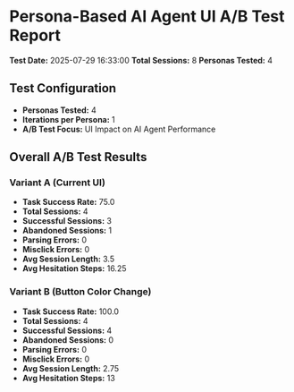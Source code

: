 # Persona-Based AI Agent UI A/B Test Report
**Test Date:** 2025-07-29 16:33:00
**Total Sessions:** 8
**Personas Tested:** 4

## Test Configuration
- **Personas Tested:** 4
- **Iterations per Persona:** 1
- **A/B Test Focus:** UI Impact on AI Agent Performance

## Overall A/B Test Results
### Variant A (Current UI)
- **Task Success Rate:** 75.0
- **Total Sessions:** 4
- **Successful Sessions:** 3
- **Abandoned Sessions:** 1
- **Parsing Errors:** 0
- **Misclick Errors:** 0
- **Avg Session Length:** 3.5
- **Avg Hesitation Steps:** 16.25

### Variant B (Button Color Change)
- **Task Success Rate:** 100.0
- **Total Sessions:** 4
- **Successful Sessions:** 4
- **Abandoned Sessions:** 0
- **Parsing Errors:** 0
- **Misclick Errors:** 0
- **Avg Session Length:** 2.75
- **Avg Hesitation Steps:** 13
